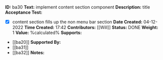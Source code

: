 **ID:** ba30
**Text:** implement content section component
**Description:** title
**Acceptance Test:**
- [x] content section fills up the non menu bar section
**Date Created:** 04-12-2022
**Time Created:** 17:42
**Contributors:** [[Will]]
**Status:** DONE
**Weight:** 1
**Value:** %calculated%
**Supports:** 
- [[ba20]]
**Supported By:**
- [[ba31]]
- [[ba32]]
**Notes:**
